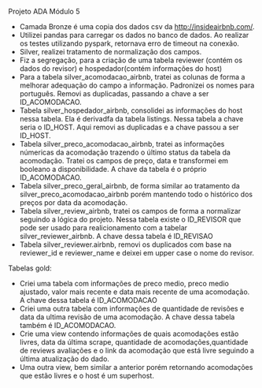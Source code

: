 Projeto ADA Módulo 5

- Camada Bronze é uma copia dos dados csv da http://insideairbnb.com/.
- Utilizei pandas para carregar os dados no banco de dados. Ao realizar os testes utilizando pyspark, retornava erro de timeout na conexão.
- Silver, realizei tratamento de normalização dos campos.
- Fiz a segregação, para a criação de uma tabela reviewer (contém os dados do revisor) e hospedador(contém informações do host)
- Para a tabela silver_acomodacao_airbnb, tratei as colunas de forma a melhorar adequação do campo a informação. Padronizei os nomes para português. Removi as duplicadas, passando a chave a ser ID_ACOMODACAO.
- Tabela silver_hospedador_airbnb, consolidei as informações do host nessa tabela. Ela é derivadfa da tabela listings. Nessa tabela a chave seria o ID_HOST. Aqui removi as duplicadas e a chave passou a ser ID_HOST.
- Tabela silver_preco_acomodacao_airbnb, tratei as informações númericas da acomodação trazendo o último status da tabela da acomodação. Tratei os campos de preço, data e transformei em booleano a disponibilidade. A chave da tabela é o próprio ID_ACOMODACAO.
- Tabela silver_preco_geral_airbnb, de forma similar ao tratamento da silver_preco_acomodacao_airbnb porém mantendo todo o histórico dos preços por data da acomodação.
- Tabela silver_review_airbnb, tratei os campos de forma a normalizar seguindo a lógica do projeto. Nessa tabela existe o ID_REVISOR que pode ser usado para realicionamento com a tabelar silver_reviewer_airbnb. A chave dessa tabela é ID_REVISAO
- Tabela silver_reviewer.airbnb, removi os duplicados com base na reviewer_id e reviewer_name e deixei em upper case o nome do revisor.

Tabelas gold:
- Criei uma tabela com informações de preco medio, preco medio ajustado, valor mais recente e data mais recente de uma acomodação. A chave dessa tabela é ID_ACOMODACAO
- Criei uma outra tabela com informações de quantidade de revisões e data da ultima revisão de uma acomodação. A chave dessa tabela também é ID_ACOMODACAO.
- Crie uma view contendo informações de quais acomodações estão livres, data da última scrape, quantidade de acomodações,quantidade de reviews avaliações e o link da acomodação que está livre seguindo a última atualização do dado.
- Uma outra view, bem similar a anterior porém retornando acomodações que estão livres e o host é um superhost.

